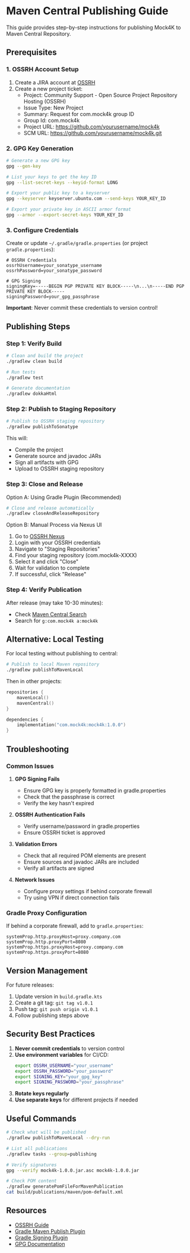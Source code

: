 # Maven Central Publishing Guide

This guide provides step-by-step instructions for publishing Mock4K to Maven Central Repository.

## Prerequisites

### 1. OSSRH Account Setup

1. Create a JIRA account at [OSSRH](https://issues.sonatype.org/)
2. Create a new project ticket:
   - Project: Community Support - Open Source Project Repository Hosting (OSSRH)
   - Issue Type: New Project
   - Summary: Request for com.mock4k group ID
   - Group Id: com.mock4k
   - Project URL: https://github.com/yourusername/mock4k
   - SCM URL: https://github.com/yourusername/mock4k.git

### 2. GPG Key Generation

```bash
# Generate a new GPG key
gpg --gen-key

# List your keys to get the key ID
gpg --list-secret-keys --keyid-format LONG

# Export your public key to a keyserver
gpg --keyserver keyserver.ubuntu.com --send-keys YOUR_KEY_ID

# Export your private key in ASCII armor format
gpg --armor --export-secret-keys YOUR_KEY_ID
```

### 3. Configure Credentials

Create or update `~/.gradle/gradle.properties` (or project `gradle.properties`):

```properties
# OSSRH Credentials
ossrhUsername=your_sonatype_username
ossrhPassword=your_sonatype_password

# GPG Signing
signingKey=-----BEGIN PGP PRIVATE KEY BLOCK-----\n...\n-----END PGP PRIVATE KEY BLOCK-----
signingPassword=your_gpg_passphrase
```

**Important**: Never commit these credentials to version control!

## Publishing Steps

### Step 1: Verify Build

```bash
# Clean and build the project
./gradlew clean build

# Run tests
./gradlew test

# Generate documentation
./gradlew dokkaHtml
```

### Step 2: Publish to Staging Repository

```bash
# Publish to OSSRH staging repository
./gradlew publishToSonatype
```

This will:
- Compile the project
- Generate source and javadoc JARs
- Sign all artifacts with GPG
- Upload to OSSRH staging repository

### Step 3: Close and Release

Option A: Using Gradle Plugin (Recommended)
```bash
# Close and release automatically
./gradlew closeAndReleaseRepository
```

Option B: Manual Process via Nexus UI
1. Go to [OSSRH Nexus](https://s01.oss.sonatype.org/)
2. Login with your OSSRH credentials
3. Navigate to "Staging Repositories"
4. Find your staging repository (com.mock4k-XXXX)
5. Select it and click "Close"
6. Wait for validation to complete
7. If successful, click "Release"

### Step 4: Verify Publication

After release (may take 10-30 minutes):
- Check [Maven Central Search](https://search.maven.org/)
- Search for `g:com.mock4k a:mock4k`

## Alternative: Local Testing

For local testing without publishing to central:

```bash
# Publish to local Maven repository
./gradlew publishToMavenLocal
```

Then in other projects:
```kotlin
repositories {
    mavenLocal()
    mavenCentral()
}

dependencies {
    implementation("com.mock4k:mock4k:1.0.0")
}
```

## Troubleshooting

### Common Issues

1. **GPG Signing Fails**
   - Ensure GPG key is properly formatted in gradle.properties
   - Check that the passphrase is correct
   - Verify the key hasn't expired

2. **OSSRH Authentication Fails**
   - Verify username/password in gradle.properties
   - Ensure OSSRH ticket is approved

3. **Validation Errors**
   - Check that all required POM elements are present
   - Ensure sources and javadoc JARs are included
   - Verify all artifacts are signed

4. **Network Issues**
   - Configure proxy settings if behind corporate firewall
   - Try using VPN if direct connection fails

### Gradle Proxy Configuration

If behind a corporate firewall, add to `gradle.properties`:

```properties
systemProp.http.proxyHost=proxy.company.com
systemProp.http.proxyPort=8080
systemProp.https.proxyHost=proxy.company.com
systemProp.https.proxyPort=8080
```

## Version Management

For future releases:

1. Update version in `build.gradle.kts`
2. Create a git tag: `git tag v1.0.1`
3. Push tag: `git push origin v1.0.1`
4. Follow publishing steps above

## Security Best Practices

1. **Never commit credentials** to version control
2. **Use environment variables** for CI/CD:
   ```bash
   export OSSRH_USERNAME="your_username"
   export OSSRH_PASSWORD="your_password"
   export SIGNING_KEY="your_gpg_key"
   export SIGNING_PASSWORD="your_passphrase"
   ```
3. **Rotate keys regularly**
4. **Use separate keys** for different projects if needed

## Useful Commands

```bash
# Check what will be published
./gradlew publishToMavenLocal --dry-run

# List all publications
./gradlew tasks --group=publishing

# Verify signatures
gpg --verify mock4k-1.0.0.jar.asc mock4k-1.0.0.jar

# Check POM content
./gradlew generatePomFileForMavenPublication
cat build/publications/maven/pom-default.xml
```

## Resources

- [OSSRH Guide](https://central.sonatype.org/publish/publish-guide/)
- [Gradle Maven Publish Plugin](https://docs.gradle.org/current/userguide/publishing_maven.html)
- [Gradle Signing Plugin](https://docs.gradle.org/current/userguide/signing_plugin.html)
- [GPG Documentation](https://gnupg.org/documentation/)